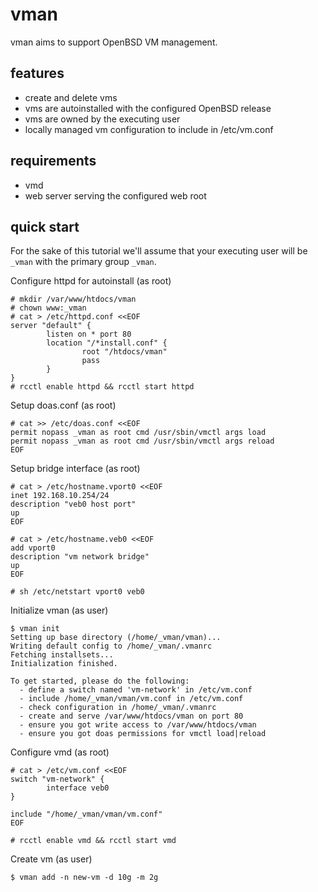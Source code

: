 # vman
vman aims to support OpenBSD VM management.

## features
- create and delete vms
- vms are autoinstalled with the configured OpenBSD release
- vms are owned by the executing user
- locally managed vm configuration to include in /etc/vm.conf

## requirements
- vmd
- web server serving the configured web root

## quick start

For the sake of this tutorial we'll assume that your executing
user will be `_vman` with the primary group `_vman`.

Configure httpd for autoinstall (as root)
```
# mkdir /var/www/htdocs/vman
# chown www:_vman
# cat > /etc/httpd.conf <<EOF
server "default" {
        listen on * port 80
        location "/*install.conf" {
                root "/htdocs/vman"
                pass
        }
}
# rcctl enable httpd && rcctl start httpd
```


Setup doas.conf (as root)
```
# cat >> /etc/doas.conf <<EOF
permit nopass _vman as root cmd /usr/sbin/vmctl args load
permit nopass _vman as root cmd /usr/sbin/vmctl args reload
EOF
```

Setup bridge interface (as root)
```
# cat > /etc/hostname.vport0 <<EOF
inet 192.168.10.254/24
description "veb0 host port"
up
EOF

# cat > /etc/hostname.veb0 <<EOF
add vport0
description "vm network bridge"
up
EOF

# sh /etc/netstart vport0 veb0
```

Initialize vman (as user)
```
$ vman init
Setting up base directory (/home/_vman/vman)...
Writing default config to /home/_vman/.vmanrc
Fetching installsets...
Initialization finished.

To get started, please do the following:
  - define a switch named 'vm-network' in /etc/vm.conf
  - include /home/_vman/vman/vm.conf in /etc/vm.conf
  - check configuration in /home/_vman/.vmanrc
  - create and serve /var/www/htdocs/vman on port 80
  - ensure you got write access to /var/www/htdocs/vman
  - ensure you got doas permissions for vmctl load|reload
```

Configure vmd (as root)
```
# cat > /etc/vm.conf <<EOF
switch "vm-network" {
        interface veb0
}

include "/home/_vman/vman/vm.conf"
EOF

# rcctl enable vmd && rcctl start vmd
```

Create vm (as user)
```
$ vman add -n new-vm -d 10g -m 2g
```
